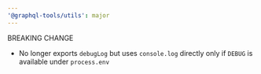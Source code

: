 ```yaml
---
'@graphql-tools/utils': major
---
```


BREAKING CHANGE

- No longer exports `debugLog` but uses `console.log` directly only if `DEBUG` is available under `process.env`
